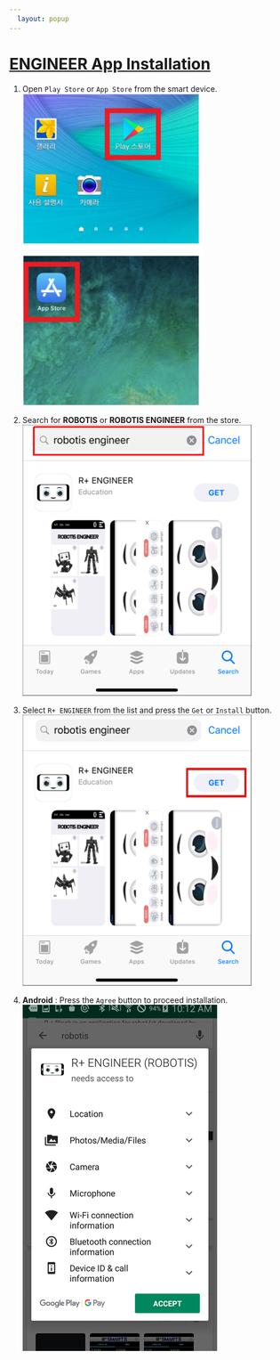```yaml
---
  layout: popup
---
```


# [ENGINEER App Installation](#engineer-app-installation)

1. Open `Play Store` or `App Store` from the smart device.  
  ![](/assets/images/edu/engineer/kit1/app_installation_01_kr.png)

2. Search for **ROBOTIS** or **ROBOTIS ENGINEER** from the store.  
  ![](/assets/images/edu/engineer/kit1/app_installation_02.png)

3. Select `R+ ENGINEER` from the list and press the `Get` or `Install` button.  
  ![](/assets/images/edu/engineer/kit1/app_installation_03.png)

4. **Android** : Press the `Agree` button to proceed installation.  
  ![](/assets/images/edu/engineer/kit1/app_installation_04.png)
